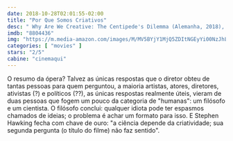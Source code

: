 ```yaml
---
date: 2018-10-28T02:01:55-02:00
title: "Por Que Somos Criativos"
desc: " Why Are We Creative: The Centipede's Dilemma (Alemanha, 2018), dirigido por Hermann Vaske. Documentário. #mostrasp"
imdb: "8804436"
img: "https://m.media-amazon.com/images/M/MV5BYjY1MjQ5ZDItNGEyYi00NzJhLTgxMzctMjNhNTc5NjFhODg0XkEyXkFqcGdeQXVyNzYzODE5OTQ@._V1_SY150_CR2,0,101,150_.jpg"
categories: [ "movies" ]
stars: "2/5"
cabine: "cinemaqui"
---
```

O resumo da ópera? Talvez as únicas respostas que o diretor obteu de tantas pessoas para quem perguntou, a maioria artistas, atores, diretores, ativistas (?) e políticos (??), as únicas respostas realmente úteis, vieram de duas pessoas que fogem um pouco da categoria de "humanas": um filósofo e um cientista. O filósofo conclui: qualquer idiota pode ter espasmos chamados de ideias; o problema é achar um formato para isso. E Stephen Hawking fecha com chave de ouro: "a ciência depende da criatividade; sua segunda pergunta (o título do filme) não faz sentido".
